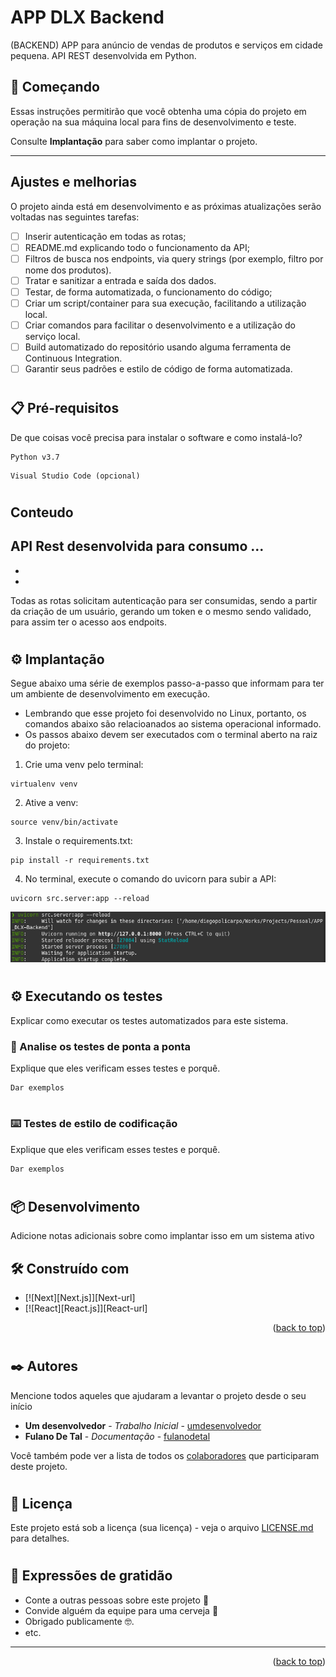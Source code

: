 # APP DLX Backend

(BACKEND) APP para anúncio de vendas de produtos e serviços em cidade pequena. API REST desenvolvida em Python. 

## 🚀 Começando

Essas instruções permitirão que você obtenha uma cópia do projeto em operação na sua máquina local para fins de desenvolvimento e teste.

Consulte **Implantação** para saber como implantar o projeto.

---

## Ajustes e melhorias

O projeto ainda está em desenvolvimento e as próximas atualizações serão voltadas nas seguintes tarefas:

- [ ] Inserir autenticação em todas as rotas;
- [ ] README.md explicando todo o funcionamento da API;
- [ ] Filtros de busca nos endpoints, via query strings (por exemplo, filtro por nome dos produtos).
- [ ] Tratar e sanitizar a entrada e saída dos dados.
- [ ] Testar, de forma automatizada, o funcionamento do código;
- [ ] Criar um script/container para sua execução, facilitando a utilização local.
- [ ] Criar comandos para facilitar o desenvolvimento e a utilização do serviço local.
- [ ] Build automatizado do repositório usando alguma ferramenta de Continuous Integration.
- [ ] Garantir seus padrões e estilo de código de forma automatizada.
#
## 📋 Pré-requisitos

De que coisas você precisa para instalar o software e como instalá-lo?

```
Python v3.7
```
```
Visual Studio Code (opcional)
```
#

## Conteudo
API Rest desenvolvida para consumo ...
- 
- 
- 

Todas as rotas solicitam autenticação para ser consumidas, sendo a partir da criação de um usuário, gerando um token e o mesmo sendo validado, para assim ter o acesso aos endpoits.
#
## ⚙️ Implantação

Segue abaixo uma série de exemplos passo-a-passo que informam para ter um ambiente de desenvolvimento em execução.
- Lembrando que esse projeto foi desenvolvido no Linux, portanto, os comandos abaixo são relacioanados ao sistema operacional informado.
- Os passos abaixo devem ser executados com o terminal aberto na raiz do projeto:

1. Crie uma venv pelo terminal:
```
virtualenv venv
```
2. Ative a venv:
```
source venv/bin/activate
```
3. Instale o requirements.txt:
```
pip install -r requirements.txt
```
4. No terminal, execute o comando do uvicorn para subir a API:
```
uvicorn src.server:app --reload
```
![Executando o comando uvicorn](img/uvicorn.png)
#
## ⚙️ Executando os testes

Explicar como executar os testes automatizados para este sistema.

### 🔩 Analise os testes de ponta a ponta

Explique que eles verificam esses testes e porquê.

```
Dar exemplos
```
#
### ⌨️ Testes de estilo de codificação

Explique que eles verificam esses testes e porquê.

```
Dar exemplos
```
#
## 📦 Desenvolvimento

Adicione notas adicionais sobre como implantar isso em um sistema ativo

## 🛠️ Construído com

* [![Next][Next.js]][Next-url]
* [![React][React.js]][React-url]


<p align="right">(<a href="#readme-top">back to top</a>)</p>

#

## ✒️ Autores

Mencione todos aqueles que ajudaram a levantar o projeto desde o seu início

* **Um desenvolvedor** - *Trabalho Inicial* - [umdesenvolvedor](https://github.com/linkParaPerfil)
* **Fulano De Tal** - *Documentação* - [fulanodetal](https://github.com/linkParaPerfil)

Você também pode ver a lista de todos os [colaboradores](https://github.com/usuario/projeto/colaboradores) que participaram deste projeto.
#
## 📄 Licença

Este projeto está sob a licença (sua licença) - veja o arquivo [LICENSE.md](https://github.com/usuario/projeto/licenca) para detalhes.

#
## 🎁 Expressões de gratidão

* Conte a outras pessoas sobre este projeto 📢
* Convide alguém da equipe para uma cerveja 🍺 
* Obrigado publicamente 🤓.
* etc.
---

<p align="right">(<a href="#readme-top">back to top</a>)</p>
